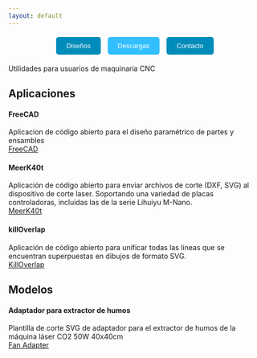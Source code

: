 ```yaml
---
layout: default
---
```

<p align="center">
  <a href="./disenos.html" style="text-decoration: none;">
    <button style="padding: 10px 20px; margin: 5px; background-color: #008CBA; color: white; border: none; border-radius: 5px;">Diseños</button>
  </a>
  <a href="./descargas.html" style="text-decoration: none;">
    <button style="padding: 10px 20px; margin: 5px; background-color: #33BFFF; color: white; border: none; border-radius: 5px;">Descargas</button>
  </a>
  <a href="./contacto.html" style="text-decoration: none;">
    <button style="padding: 10px 20px; margin: 5px; background-color: #008CBA; color: white; border: none; border-radius: 5px;">Contacto</button>
  </a>
</p>

Utilidades para usuarios de maquinaria CNC

## Aplicaciones

#### FreeCAD
Aplicacion de código abierto para el diseño paramétrico de partes y ensambles<br>
[FreeCAD](https://github.com/FreeCAD/FreeCAD)

#### MeerK40t
Aplicación de código abierto para enviar archivos de corte (DXF, SVG) al dispositivo de corte laser. Soportando una variedad de placas controladoras, incluidas las de la serie Lihuiyu M-Nano.<br>
[MeerK40t](https://github.com/meerk40t/meerk40t)

#### killOverlap
Aplicación de código abierto para unificar todas las lineas que se encuentran superpuestas en dibujos de formato SVG.<br>
[KillOverlap](https://github.com/ezequielleonzybert/killoverlap)

## Modelos

#### Adaptador para extractor de humos
Plantilla de corte SVG de adaptador para el extractor de humos de la máquina láser CO2 50W 40x40cm<br>
[Fan Adapter](./fan_adapter.md)